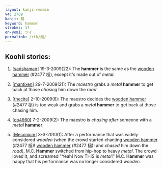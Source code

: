 ```yaml
---
layout: kanji-remain
v4: 2769
kanji: 鎚
keyword: hammer
strokes: 17
on-yomi: ツイ
permalink: /rtk/鎚/
---
```


## Koohii stories: 

1) [<a href="http://kanji.koohii.com/profile/sadshaman">sadshaman</a>] 19-3-2009(22): The<strong> hammer</strong> is the same as the <a href="../v4/2477.html">wooden hammer</a> (#2477 槌), except it&#039;s made out of <em>metal</em>.

2) [<a href="http://kanji.koohii.com/profile/mantixen">mantixen</a>] 29-7-2009(21): The <em>maestro</em> grabs a <em>metal</em><strong> hammer</strong> to get back at those <em>chasing</em> him down the <em>road</em>.

3) [<a href="http://kanji.koohii.com/profile/thecite">thecite</a>] 2-10-2009(6): The maestro decides the <a href="../v4/2477.html">wooden hammer</a> (#2477 槌) is too weak and grabs a <em>metal</em><strong> hammer</strong> to get back at those chasing him.

4) [<a href="http://kanji.koohii.com/profile/cb4960">cb4960</a>] 7-2-2009(2): The maestro is <em>chasing after</em> someone with a <em>metal</em> <strong>hammer</strong>.

5) [<a href="http://kanji.koohii.com/profile/Meconium">Meconium</a>] 3-3-2010(1): After a performance that was widely considered <em>wooden</em> (when the crowd started chanting <a href="../v4/2477.html">wooden hammer</a> (#2477 槌)! <a href="../v4/2477.html">wooden hammer</a> (#2477 槌)! and <em>chased</em> him down the <em>road</em>), M.C.<strong> Hammer</strong> switched from hip-hop to heavy <em>metal</em>. The crowd loved it, and screamed &quot;Yeah! Now THIS is <em>metal</em>!&quot; M.C.<strong> Hammer</strong> was happy that his performance was no longer considered <em>wooden</em>.


